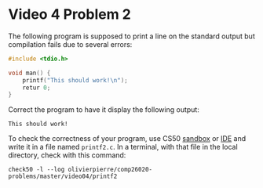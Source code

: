 # Video 4 Problem 2

The following program is supposed to print a line on the standard output but
compilation fails due to several errors:

```c
#include <tdio.h>

void man() {
    printf("This should work!\n");
    retur 0;
}
```

Correct the program to have it display the following output:
```shell
This should work!
```

To check the correctness of your program, use CS50 [sandbox](sandbox.cs50.io)
or [IDE](ide.cs50.io) and write it in a file named `printf2.c`. In a terminal,
with that file in the local directory, check with this command:

```shell
check50 -l --log olivierpierre/comp26020-problems/master/video04/printf2
```
